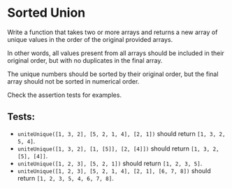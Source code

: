 # Sorted Union

Write a function that takes two or more arrays and returns a new array of unique values in the order of the original provided arrays.

In other words, all values present from all arrays should be included in their original order, but with no duplicates in the final array.

The unique numbers should be sorted by their original order, but the final array should not be sorted in numerical order.

Check the assertion tests for examples.

## Tests:

-   `uniteUnique([1, 3, 2], [5, 2, 1, 4], [2, 1])` should return `[1, 3, 2, 5, 4]`.
-   `uniteUnique([1, 3, 2], [1, [5]], [2, [4]])` should return `[1, 3, 2, [5], [4]]`.
-   `uniteUnique([1, 2, 3], [5, 2, 1])` should return `[1, 2, 3, 5]`.
-   `uniteUnique([1, 2, 3], [5, 2, 1, 4], [2, 1], [6, 7, 8])` should return `[1, 2, 3, 5, 4, 6, 7, 8]`.
